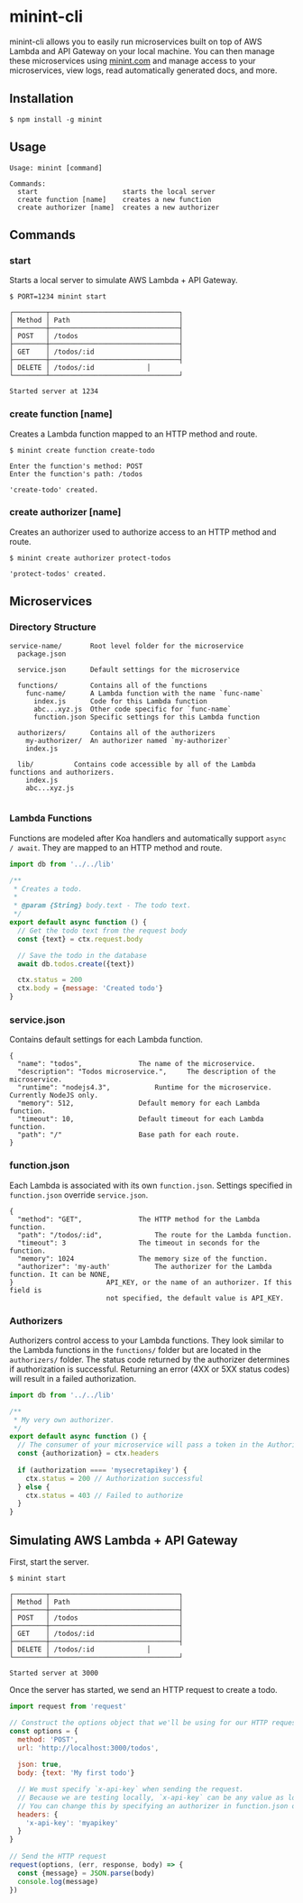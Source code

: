 # minint-cli

minint-cli allows you to easily run microservices built on top of AWS Lambda and API Gateway on your local machine. You can then manage these microservices using [minint.com](http://minint.com) and manage access to your microservices, view logs, read automatically generated docs, and more.

## Installation

`$ npm install -g minint`

## Usage

```
Usage: minint [command]

Commands:
  start                     starts the local server
  create function [name]    creates a new function
  create authorizer [name]  creates a new authorizer
````

## Commands

### start

Starts a local server to simulate AWS Lambda + API Gateway.

```
$ PORT=1234 minint start

┌────────┬────────────────────────────────┐
│ Method │ Path                           │
├────────┼────────────────────────────────┤
│ POST   │ /todos                         │
├────────┼────────────────────────────────┤
│ GET    │ /todos/:id                     │
├────────┼────────────────────────────────┤
│ DELETE │ /todos/:id			  │
└────────┴────────────────────────────────┘

Started server at 1234
```

### create function [name]

Creates a Lambda function mapped to an HTTP method and route.

```
$ minint create function create-todo

Enter the function's method: POST
Enter the function's path: /todos

'create-todo' created.
```

### create authorizer [name]

Creates an authorizer used to authorize access to an HTTP method and route.

```
$ minint create authorizer protect-todos

'protect-todos' created.
```

## Microservices

### Directory Structure

```
service-name/		Root level folder for the microservice
  package.json 

  service.json		Default settings for the microservice
 
  functions/		Contains all of the functions
    func-name/		A Lambda function with the name `func-name`
      index.js		Code for this Lambda function
      abc...xyz.js	Other code specific for `func-name`
      function.json	Specific settings for this Lambda function
  	
  authorizers/		Contains all of the authorizers
    my-authorizer/	An authorizer named `my-authorizer`
    index.js
  
  lib/			Contains code accessible by all of the Lambda functions and authorizers.
    index.js
    abc...xyz.js
  	
```

### Lambda Functions

Functions are modeled after Koa handlers and automatically support `async / await`. They are mapped to an HTTP method and route.

```js
import db from '../../lib'

/**
 * Creates a todo.
 *
 * @param {String} body.text - The todo text. 
 */
export default async function () {
  // Get the todo text from the request body
  const {text} = ctx.request.body

  // Save the todo in the database
  await db.todos.create({text})

  ctx.status = 200
  ctx.body = {message: 'Created todo'}
}
```

### service.json

Contains default settings for each Lambda function.

```
{
  "name": "todos",				The name of the microservice.
  "description": "Todos microservice.",		The description of the microservice.
  "runtime": "nodejs4.3",			Runtime for the microservice. Currently NodeJS only.
  "memory": 512,				Default memory for each Lambda function.
  "timeout": 10,				Default timeout for each Lambda function.
  "path": "/"					Base path for each route.
}
```

### function.json

Each Lambda is associated with its own `function.json`. Settings specified in `function.json` override `service.json`.

```
{
  "method": "GET",				The HTTP method for the Lambda function.
  "path": "/todos/:id",				The route for the Lambda function.
  "timeout": 3					The timeout in seconds for the function.
  "memory": 1024				The memory size of the function.  
  "authorizer": 'my-auth'			The authorizer for the Lambda function. It can be NONE,	
}  						API_KEY, or the name of an authorizer. If this field is
  						not specified, the default value is API_KEY.
```

### Authorizers

Authorizers control access to your Lambda functions. They look similar to the Lambda functions in the `functions/` folder but are located in the `authorizers/` folder. The status code returned by the authorizer determines if authorization is successful. Returning an error (4XX or 5XX status codes) will result in a failed authorization.

```js
import db from '../../lib'

/**
 * My very own authorizer.
 */
export default async function () {
  // The consumer of your microservice will pass a token in the Authorization HTTP header
  const {authorization} = ctx.headers
  
  if (authorization ==== 'mysecretapikey') {
    ctx.status = 200 // Authorization successful
  } else {
    ctx.status = 403 // Failed to authorize
  }
}

```

## Simulating AWS Lambda + API Gateway

First, start the server.

```
$ minint start

┌────────┬────────────────────────────────┐
│ Method │ Path                           │
├────────┼────────────────────────────────┤
│ POST   │ /todos                         │
├────────┼────────────────────────────────┤
│ GET    │ /todos/:id                     │
├────────┼────────────────────────────────┤
│ DELETE │ /todos/:id			  │
└────────┴────────────────────────────────┘

Started server at 3000
```

Once the server has started, we send an HTTP request to create a todo. 
```js
import request from 'request'

// Construct the options object that we'll be using for our HTTP request
const options = {
  method: 'POST',
  url: 'http://localhost:3000/todos',
	
  json: true,
  body: {text: 'My first todo'}

  // We must specify `x-api-key` when sending the request.
  // Because we are testing locally, `x-api-key` can be any value as long as it is defined.
  // You can change this by specifying an authorizer in function.json or setting it to 'NONE'.
  headers: {
    'x-api-key': 'myapikey'
  }
}
	
// Send the HTTP request
request(options, (err, response, body) => {
  const {message} = JSON.parse(body)
  console.log(message)
})
```
